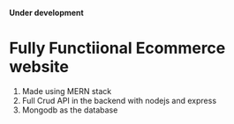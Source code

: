 **Under development**
# Fully Functiional Ecommerce website

1. Made using MERN stack
1. Full Crud API in the backend with nodejs and express
1. Mongodb as the database

